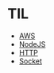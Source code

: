 # TIL

- [AWS](/aws/main.md)
- [NodeJS](/nodejs/main.md)
- [HTTP](/http/main.md)
- [Socket](/socket/main.md)
